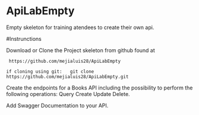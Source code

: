 # ApiLabEmpty

Empty skeleton for training atendees to create their own api.

#Instrunctions

Download or Clone the Project skeleton from github found at

	 https://github.com/mejialuis28/ApiLabEmpty

	if cloning using git:   git clone https://github.com/mejialuis28/ApiLabEmpty.git


Create the endpoints for a Books API  including  the possibility to perform the following operations:
	Query 
	Create
 	Update 
	Delete.

Add Swagger Documentation to your API.
